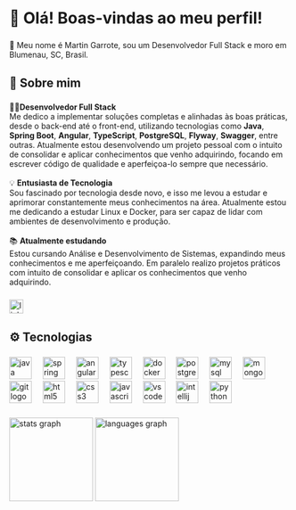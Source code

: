 <h1 align="left">🎉 Olá! Boas-vindas ao meu perfil!</h1>

###

<p align="left">👋 Meu nome é Martin Garrote, sou um Desenvolvedor Full Stack e moro em Blumenau, SC, Brasil.</p>

###

<h2 align="left">📝 Sobre mim</h2>

###

<p align="left">👨‍💻<strong>Desenvolvedor Full Stack</strong><br>Me dedico a implementar soluções completas e alinhadas às boas práticas, desde o back-end até o front-end, utilizando tecnologias como <strong>Java</strong>, <strong>Spring Boot</strong>, <strong>Angular</strong>, <strong>TypeScript</strong>, <strong>PostgreSQL</strong>, <strong>Flyway</strong>, <strong>Swagger</strong>, entre outras. Atualmente estou desenvolvendo um projeto pessoal com o intuito de consolidar e aplicar conhecimentos que venho adquirindo, focando em escrever código de qualidade e aperfeiçoa-lo sempre que necessário.<br><br>💡 <strong>Entusiasta de Tecnologia</strong><br>Sou fascinado por tecnologia desde novo, e isso me levou a estudar e aprimorar constantemente meus conhecimentos na área. Atualmente estou me dedicando a estudar Linux e Docker, para ser capaz de lidar com ambientes de desenvolvimento e produção.<br><br>📚 <strong>Atualmente estudando</strong><br>Estou cursando Análise e Desenvolvimento de Sistemas, expandindo meus conhecimentos e me aperfeiçoando. Em paralelo realizo projetos práticos com intuito de consolidar e aplicar os conhecimentos que venho adquirindo.</p>

###

<div align="left">
  <a href="https://www.linkedin.com/in/martingarrote/" target="_blank">
    <img src="https://img.shields.io/static/v1?message=LinkedIn&logo=linkedin&label=Conecte-se%20comigo&color=0077B5&logoColor=white&labelColor=&style=for-the-badge" height="25" alt="linkedin logo"  />
  </a>
</div>

###

<h2 align="left">⚙️ Tecnologias</h2>

###

<div align="left">
  <img src="https://cdn.jsdelivr.net/gh/devicons/devicon/icons/java/java-original.svg" height="40" alt="java logo"  />
  <img width="12" />
  <img src="https://cdn.jsdelivr.net/gh/devicons/devicon/icons/spring/spring-original.svg" height="40" alt="spring logo"  />
  <img width="12" />
  <img src="https://cdn.jsdelivr.net/gh/devicons/devicon/icons/angularjs/angularjs-original.svg" height="40" alt="angularjs logo"  />
  <img width="12" />
  <img src="https://cdn.jsdelivr.net/gh/devicons/devicon/icons/typescript/typescript-original.svg" height="40" alt="typescript logo"  />
  <img width="12" />
  <img src="https://cdn.jsdelivr.net/gh/devicons/devicon/icons/docker/docker-original.svg" height="40" alt="docker logo"  />
  <img width="12" />
  <img src="https://cdn.jsdelivr.net/gh/devicons/devicon/icons/postgresql/postgresql-original.svg" height="40" alt="postgresql logo"  />
  <img width="12" />
  <img src="https://cdn.jsdelivr.net/gh/devicons/devicon/icons/mysql/mysql-original.svg" height="40" alt="mysql logo"  />
  <img width="12" />
  <img src="https://cdn.jsdelivr.net/gh/devicons/devicon/icons/mongodb/mongodb-original.svg" height="40" alt="mongodb logo"  />
  <img width="12" />
  <img src="https://cdn.jsdelivr.net/gh/devicons/devicon/icons/git/git-original.svg" height="40" alt="git logo"  />
  <img width="12" />
  <img src="https://cdn.jsdelivr.net/gh/devicons/devicon/icons/html5/html5-original.svg" height="40" alt="html5 logo"  />
  <img width="12" />
  <img src="https://cdn.jsdelivr.net/gh/devicons/devicon/icons/css3/css3-original.svg" height="40" alt="css3 logo"  />
  <img width="12" />
  <img src="https://cdn.jsdelivr.net/gh/devicons/devicon/icons/javascript/javascript-original.svg" height="40" alt="javascript logo"  />
  <img width="12" />
  <img src="https://cdn.jsdelivr.net/gh/devicons/devicon/icons/vscode/vscode-original.svg" height="40" alt="vscode logo"  />
  <img width="12" />
  <img src="https://cdn.jsdelivr.net/gh/devicons/devicon/icons/intellij/intellij-original.svg" height="40" alt="intellij logo"  />
  <img width="12" />
  <img src="https://cdn.jsdelivr.net/gh/devicons/devicon/icons/python/python-original.svg" height="40" alt="python logo"  />
</div>

###

<div align="left">
  <img src="https://github-readme-stats.vercel.app/api?username=martingarrote&hide_title=false&hide_rank=false&show_icons=true&include_all_commits=true&count_private=true&disable_animations=false&theme=dark&locale=pt-br&hide_border=false&order=1" height="150" alt="stats graph"  />
  <img src="https://github-readme-stats.vercel.app/api/top-langs?username=martingarrote&locale=pt-br&hide_title=false&layout=compact&card_width=320&langs_count=5&theme=dark&hide_border=false&order=2" height="150" alt="languages graph"  />
</div>

###
